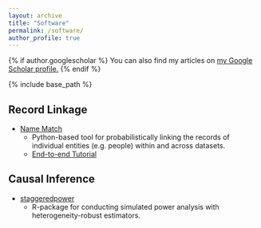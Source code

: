 ```yaml
---
layout: archive
title: "Software"
permalink: /software/
author_profile: true
---
```


{% if author.googlescholar %}
  You can also find my articles on <u><a href="{{author.googlescholar}}">my Google Scholar profile</a>.</u>
{% endif %}

{% include base_path %}


## Record Linkage
- [Name Match](https://github.com/urban-labs/namematch) 
  - Python-based tool for probabilistically linking the records of individual entities (e.g. people) within and across datasets.
  - [End-to-end Tutorial](https://github.com/urban-labs/namematch/blob/main/examples/end_to_end_tutorial.ipynb)

## Causal Inference
- [staggeredpower](https://github.com/zjelveh/staggeredpower) 
  - R-package for conducting simulated power analysis with heterogeneity-robust estimators. 
